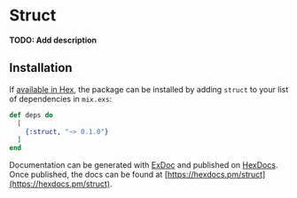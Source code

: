 # Struct

**TODO: Add description**

## Installation

If [available in Hex](https://hex.pm/docs/publish), the package can be installed
by adding `struct` to your list of dependencies in `mix.exs`:

```elixir
def deps do
  [
    {:struct, "~> 0.1.0"}
  ]
end
```

Documentation can be generated with [ExDoc](https://github.com/elixir-lang/ex_doc)
and published on [HexDocs](https://hexdocs.pm). Once published, the docs can
be found at [https://hexdocs.pm/struct](https://hexdocs.pm/struct).

